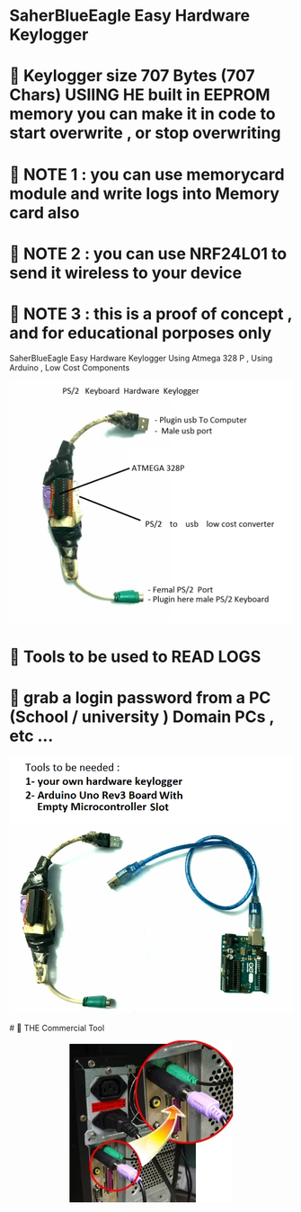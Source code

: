 # SaherBlueEagle Easy Hardware Keylogger
# 📌 Keylogger size  707 Bytes (707 Chars) USIING HE built in EEPROM memory you can make it in code to start overwrite , or stop overwriting
# 📌 NOTE 1 : you can use memorycard module and write logs into Memory card also 
# 📌 NOTE 2 : you can use NRF24L01 to send it wireless to your device 
# 📌 NOTE 3 : this is a proof of concept , and for educational porposes only
SaherBlueEagle Easy Hardware Keylogger Using Atmega 328 P , Using Arduino , Low Cost Components
<p align="center">
<img src="https://raw.githubusercontent.com/SaherBlueEagle/SaherBlueEagleHardwareKeylogger/main/hardware%20keylogger.png" ><br>
</p>

# 📌 Tools to be used to READ LOGS 
# 📌 grab a login password from a PC (School / university ) Domain PCs , etc ...

<p align="center">
<img src="https://raw.githubusercontent.com/SaherBlueEagle/SaherBlueEagleHardwareKeylogger/main/hardware%20keylogger%20tools.png" ><br>
</p>
# 📌 THE Commercial Tool 


<p align="center">
<img src="https://raw.githubusercontent.com/SaherBlueEagle/SaherBlueEagleHardwareKeylogger/main/keygrabber.png" ><br>
</p>
